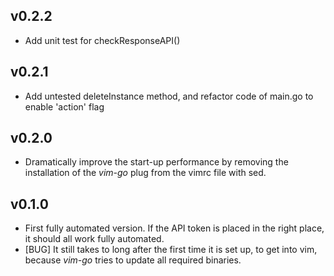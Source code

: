 ## v0.2.2
* Add unit test for checkResponseAPI()
## v0.2.1
* Add untested deleteInstance method, and refactor code of main.go to enable 'action' flag
## v0.2.0
* Dramatically improve the start-up performance by removing the installation of the _vim-go_ plug from the vimrc file with sed.

## v0.1.0
* First fully automated version. If the API token is placed in the right place, it should all work fully automated.
* [BUG] It still takes to long after the first time it is set up, to get into vim, because _vim-go_ tries to update all required binaries.
